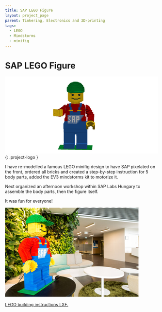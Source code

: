 ```yaml
---
title: SAP LEGO Figure
layout: project_page
parent: Tinkering, Electronics and 3D-printing
tags:
  - LEGO
  - Mindstorms
  - minifig
---
```


# SAP LEGO Figure

![sap minifig](assets/sap_minifig4.png){: .project-logo }

I have re-modelled a famous LEGO minifig design to have SAP pixelated on the front, ordered all bricks and created a step-by-step instruction for 5 body parts, added the EV3 mindstorms kit to motorize it.

Next organized an afternoon workshop within SAP Labs Hungary to assemble the body parts, then the figure itself.

It was fun for everyone!

![sap minifig](assets/sap_minifig.jpg)

[LEGO building instructions LXF.](assets/sap_minifig4a.lxf)